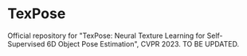 # TexPose
Official repository for "TexPose: Neural Texture Learning for Self-Supervised 6D Object Pose Estimation", CVPR 2023.
TO BE UPDATED.
